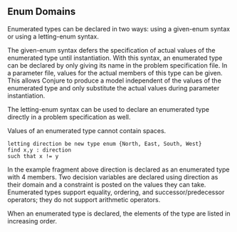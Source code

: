 ## Enum Domains
Enumerated types can be declared in two ways: using a given-enum syntax or using a letting-enum syntax.

The given-enum syntax defers the specification of actual values of the enumerated type until instantiation. With this syntax, an enumerated type can be declared by only giving its name in the problem specification file. In a parameter file, values for the actual members of this type can be given. This allows Conjure to produce a model independent of the values of the enumerated type and only substitute the actual values during parameter instantiation.

The letting-enum syntax can be used to declare an enumerated type directly in a problem specification as well.

Values of an enumerated type cannot contain spaces.
```essence
letting direction be new type enum {North, East, South, West}
find x,y : direction
such that x != y
```
In the example fragment above direction is declared as an enumerated type with 4 members. Two decision variables are declared using direction as their domain and a constraint is posted on the values they can take. Enumerated types support equality, ordering, and successor/predecessor operators; they do not support arithmetic operators.

When an enumerated type is declared, the elements of the type are listed in increasing order.